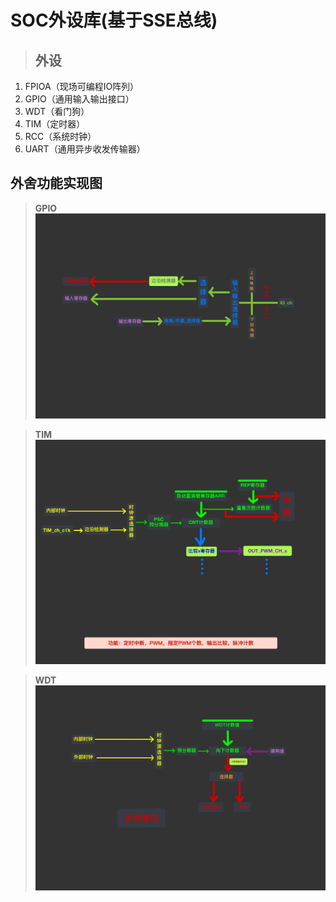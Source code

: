# SOC外设库(基于SSE总线)

> ## 外设
1. FPIOA（现场可编程IO阵列）
2. GPIO（通用输入输出接口）
3. WDT（看门狗）
4. TIM（定时器）
5. RCC（系统时钟）
6. UART（通用异步收发传输器）










## 外舍功能实现图
> **GPIO**
![GPIO](./Photo/IMG_0312(20230424-160430).JPG)

> **TIM**
![TIM](./Photo/IMG_0311(20230424-160415).JPG)

> **WDT**
![WDT](./Photo/IMG_0313(20230424-160446).JPG)
